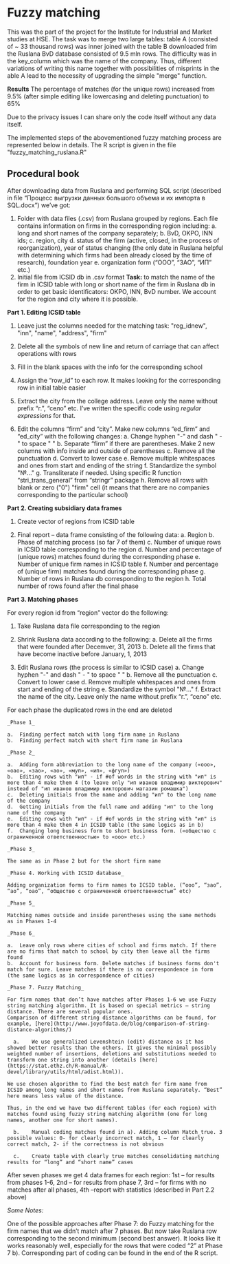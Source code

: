 # Fuzzy matching

This was the part of the project for the Institute for Industrial and Market studies at HSE. The task was to merge two large tables: table A (consisted of ~ 33 thousand rows) was inner joined with the table B downloaded frim the Ruslana BvD database consisted of 9.5 mln rows. The difficulty was in the key_column which was the name of the company. Thus, different variations of writing this name together with possibilities of misprints in the able A lead to the necessity of upgrading the simple "merge" function.

**Results** The percentage of matches (for the unique rows) increased from 9.5% (after simple editing like lowercasing and deleting punctuation) to 65%

Due to the privacy issues I can share only the code itself without any data itself.

The implemented steps of the abovementioned fuzzy matching process are represented below in details. The R script is given in the file "fuzzy_matching_ruslana.R"

## Procedural book

After downloading data from Ruslana and performing SQL script (described in file “Процесс выгрузки данных большого объема и их импорта в SQL.docx”) we’ve got:

1.	Folder with data files (.csv) from Ruslana grouped by regions. Each file contains information on firms in the corresponding region including: 
  a.	long and short names of the company separately; 
  b.	BvD, OKPO, INN ids; 
  c.	region, city 
  d.	status of the firm (active, closed, in the process of reorganization), year of status changing (the only date in Ruslana helpful with determining which firms had been
  already closed by the time of research), foundation year
  e.	organization form (“ООО”, “ЗАО”, “ИП” etc.)
2.	Initial file from ICSID db in .csv format
**Task:** to match the name of the firm in ICSID table with long or short name of the firm in Ruslana db in order to get basic identificators: OKPO, INN, BvD number. We account for the region and city where it is possible.

**Part 1. Editing ICSID table**

1)	Leave just the columns needed for the matching task: "reg_idnew", "inn", "name", "address", "firm"

2)	Delete all the symbols of new line and return of carriage that can affect operations with rows

3)	Fill in the blank spaces with the info for the corresponding school

4)	Assign the “row_id” to each row. It makes looking for the corresponding row in initial table easier

5)	Extract the city from the college address. Leave only the name without prefix “г.”, “село” etc. I’ve written the specific code using _regular expressions_ for that.

6)	Edit the columns “firm” and “city”. Make new columns “ed_firm” and “ed_city” with the following changes:
  a.	Change hyphen "-" and dash " - " to space " "
  b.	Separate “firm” if there are parentheses. Make 2 new columns with info inside and outside of parentheses
  c.	Remove all the punctuation
  d.	Convert to lower case
  e.	Remove multiple whitespaces and ones from start and ending of the string
  f.	Standardize the symbol "№..."
  g.	Transliterate if needed. Using specific R function “stri_trans_general” from “stringr” package
  h.	Remove all rows with blank or zero ("0") "firm" cell (it means that there are no companies corresponding to the particular school)

**Part 2. Creating subsidiary data frames**

1)	Create vector of regions from ICSID table

2)	Final report – data frame consisting of the following data:
  a.	Region
  b.	Phase of matching process (so far 7 of them)
  c.	Number of unique rows in ICSID table corresponding to the region
  d.	Number and percentage of (unique rows) matches found during the corresponding phase
  e.	Number of unique firm names in ICSID table
  f.	Number and percentage of (unique firm) matches found during the corresponding phase
  g.	Number of rows in Ruslana db corresponding to the region
  h.	Total number of rows found after the final phase

**Part 3. Matching phases**

For every region id from “region” vector do the following:

1)	Take Ruslana data file corresponding to the region

2)	Shrink Ruslana data according to the following:
  a.	Delete all the firms that were founded after Decemver, 31, 2013
  b.	Delete all the firms that have become inactive before January, 1, 2013

3)	Edit Ruslana rows (the process is similar to ICSID case)
  a.	Change hyphen "-" and dash " - " to space " "
  b.	Remove all the punctuation
  c.	Convert to lower case
  d.	Remove multiple whitespaces and ones from start and ending of the string
  e.	Standardize the symbol "№..."
  f.	Extract the name of the city. Leave only the name without prefix “г.”, “село” etc.  

For each phase the duplicated rows in the end are deleted

    _Phase 1_

    a.	Finding perfect match with long firm name in Ruslana
    b.	Finding perfect match with short firm name in Ruslana

    _Phase 2_

    a.	Adding form abbreviation to the long name of the company («ооо», «оао», «зао», «ао», «муп», «ип», «фгуп»)
    b.	Editing rows with "ип" - if #of words in the string with "ип" is more than 4 make them 4 (to leave only "ип иванов владимир викторович" instead of "ип иванов владимир викторович магазин ромашка")
    c.	Deleting initials from the name and adding "ип" to the long name of the company
    d.	Getting initials from the full name and adding "ип" to the long name of the company
    e.	Editing rows with "ип" - if #of words in the string with "ип" is more than 4 make them 4 in ICSID table (the same logics as in b)
    f.	Changing long business form to short business form. («общество с ограниченной ответственностью» to «ооо» etc.)

    _Phase 3_

    The same as in Phase 2 but for the short firm name

    _Phase 4. Working with ICSID database_

    Adding organization forms to firm names to ICSID table. (“ооо”, “зао”, “ао”, “оао”, “общество с ограниченной ответственностью” etc)

    _Phase 5_

    Matching names outside and inside parentheses using the same methods as in Phases 1-4

    _Phase 6_

    a.	Leave only rows where cities of school and firms match. If there are no firms that match to school by city then leave all the firms found
    b.	Account for business form. Delete matches if business forms don't match for sure. Leave matches if there is no correspondence in form (the same logics as in correspondence of cities)

    _Phase 7. Fuzzy Matching_

    For firm names that don’t have matches after Phases 1-6 we use Fuzzy string matching algorithm. It is based on special metrics – string distance. There are several popular ones.
    Comparison of different string distance algorithms can be found, for example, [here](http://www.joyofdata.de/blog/comparison-of-string-distance-algorithms/)

      a.	We use generalized Levenshtein (edit) distance as it has showed better results than the others. It gives the minimal possibly weighted number of insertions, deletions and substitutions needed to transform one string into another (details [here](https://stat.ethz.ch/R-manual/R-devel/library/utils/html/adist.html)). 

    We use chosen algorithm to find the best match for firm name from ICSID among long names and short names from Ruslana separately. “Best” here means less value of the distance.

    Thus, in the end we have two different tables (for each region) with matches found using fuzzy string matching algorithm (one for long names, another one for short names).

      b.	Manual coding matches found in a). Adding column Match_true. 3 possible values: 0- for clearly incorrect match, 1 – for clearly correct match, 2- if the correctness is not obvious

      c.	Create table with clearly true matches consolidating matching results for “long” and “short name” cases

After seven phases we get 4 data frames for each region: 1st  – for results from phases 1-6, 2nd  – for results from phase 7, 3rd – for firms with no matches after all phases, 4th –report with statistics (described in Part 2.2 above)

_Some Notes:_

One of the possible approaches after Phase 7: do Fuzzy matching for the firm names that we didn’t match after 7 phases. But now take Ruslana row corresponding to the second minimum (second best answer).  It looks like it works reasonably well, especially for the rows that were coded “2” at Phase 7 b). Corresponding part of coding can be found in the end of the R script.
